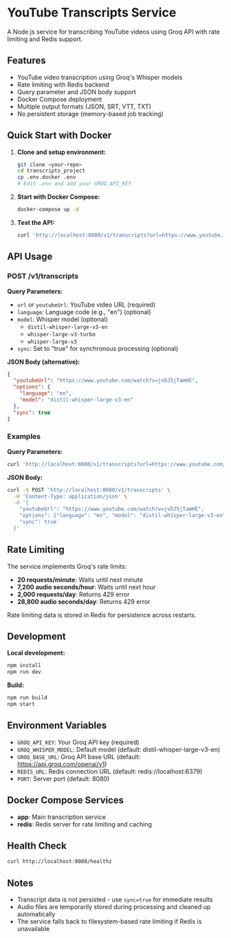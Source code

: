# YouTube Transcripts Service

A Node.js service for transcribing YouTube videos using Groq API with rate limiting and Redis support.

## Features

- YouTube video transcription using Groq's Whisper models
- Rate limiting with Redis backend
- Query parameter and JSON body support
- Docker Compose deployment
- Multiple output formats (JSON, SRT, VTT, TXT)
- No persistent storage (memory-based job tracking)

## Quick Start with Docker

1. **Clone and setup environment:**
   ```bash
   git clone <your-repo>
   cd transcripts_project
   cp .env.docker .env
   # Edit .env and add your GROQ_API_KEY
   ```

2. **Start with Docker Compose:**
   ```bash
   docker-compose up -d
   ```

3. **Test the API:**
   ```bash
   curl 'http://localhost:8080/v1/transcripts?url=https://www.youtube.com/watch?v=jvDJ5jTamHE&language=en&model=distil-whisper-large-v3-en&sync=true'
   ```

## API Usage

### POST /v1/transcripts

**Query Parameters:**
- `url` or `youtubeUrl`: YouTube video URL (required)
- `language`: Language code (e.g., "en") (optional)
- `model`: Whisper model (optional)
  - `distil-whisper-large-v3-en`
  - `whisper-large-v3-turbo`
  - `whisper-large-v3`
- `sync`: Set to "true" for synchronous processing (optional)

**JSON Body (alternative):**
```json
{
  "youtubeUrl": "https://www.youtube.com/watch?v=jvDJ5jTamHE",
  "options": {
    "language": "en",
    "model": "distil-whisper-large-v3-en"
  },
  "sync": true
}
```

### Examples

**Query Parameters:**
```bash
curl 'http://localhost:8080/v1/transcripts?url=https://www.youtube.com/watch?v=jvDJ5jTamHE&language=en&model=distil-whisper-large-v3-en&sync=true'
```

**JSON Body:**
```bash
curl -X POST 'http://localhost:8080/v1/transcripts' \
  -H 'Content-Type: application/json' \
  -d '{
    "youtubeUrl": "https://www.youtube.com/watch?v=jvDJ5jTamHE",
    "options": {"language": "en", "model": "distil-whisper-large-v3-en"},
    "sync": true
  }'
```

## Rate Limiting

The service implements Groq's rate limits:
- **20 requests/minute**: Waits until next minute
- **7,200 audio seconds/hour**: Waits until next hour  
- **2,000 requests/day**: Returns 429 error
- **28,800 audio seconds/day**: Returns 429 error

Rate limiting data is stored in Redis for persistence across restarts.

## Development

**Local development:**
```bash
npm install
npm run dev
```

**Build:**
```bash
npm run build
npm start
```

## Environment Variables

- `GROQ_API_KEY`: Your Groq API key (required)
- `GROQ_WHISPER_MODEL`: Default model (default: distil-whisper-large-v3-en)
- `GROQ_BASE_URL`: Groq API base URL (default: https://api.groq.com/openai/v1)
- `REDIS_URL`: Redis connection URL (default: redis://localhost:6379)
- `PORT`: Server port (default: 8080)

## Docker Compose Services

- **app**: Main transcription service
- **redis**: Redis server for rate limiting and caching

## Health Check

```bash
curl http://localhost:8080/healthz
```

## Notes

- Transcript data is not persisted - use `sync=true` for immediate results
- Audio files are temporarily stored during processing and cleaned up automatically
- The service falls back to filesystem-based rate limiting if Redis is unavailable